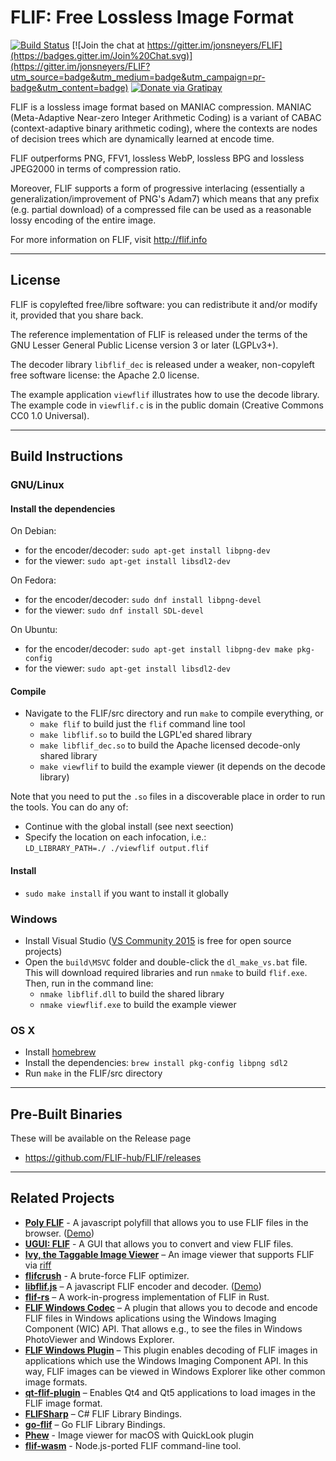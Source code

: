 # FLIF: Free Lossless Image Format

[![Build Status](https://travis-ci.org/FLIF-hub/FLIF.svg?branch=master)](https://travis-ci.org/FLIF-hub/FLIF)
[![Join the chat at https://gitter.im/jonsneyers/FLIF](https://badges.gitter.im/Join%20Chat.svg)](https://gitter.im/jonsneyers/FLIF?utm_source=badge&utm_medium=badge&utm_campaign=pr-badge&utm_content=badge)
[![Donate via Gratipay](https://img.shields.io/gratipay/flif.svg)](https://gratipay.com/flif/)

FLIF is a lossless image format based on MANIAC compression. MANIAC (Meta-Adaptive Near-zero Integer Arithmetic Coding)
is a variant of CABAC (context-adaptive binary arithmetic coding), where the contexts are nodes of decision trees
which are dynamically learned at encode time.

FLIF outperforms PNG, FFV1, lossless WebP, lossless BPG and lossless JPEG2000 in terms of compression ratio.

Moreover, FLIF supports a form of progressive interlacing (essentially a generalization/improvement of PNG's Adam7)
which means that any prefix (e.g. partial download) of a compressed file can be used as a reasonable lossy encoding of the entire image.

For more information on FLIF, visit http://flif.info

* * *

## License

FLIF is copylefted free/libre software: you can redistribute it and/or modify it, provided that you share back.

The reference implementation of FLIF is released under the terms of the GNU Lesser General Public License version 3 or later (LGPLv3+).

The decoder library `libflif_dec` is released under a weaker, non-copyleft free software license: the Apache 2.0 license.

The example application `viewflif` illustrates how to use the decode library.
The example code in `viewflif.c` is in the public domain (Creative Commons CC0 1.0 Universal).

* * *

## Build Instructions

### GNU/Linux

#### Install the dependencies

On Debian:

  * for the encoder/decoder: `sudo apt-get install libpng-dev`
  * for the viewer: `sudo apt-get install libsdl2-dev`

On Fedora:

  * for the encoder/decoder: `sudo dnf install libpng-devel`
  * for the viewer: `sudo dnf install SDL-devel`

On Ubuntu:

  * for the encoder/decoder: `sudo apt-get install libpng-dev make pkg-config`
  * for the viewer: `sudo apt-get install libsdl2-dev`

#### Compile

  * Navigate to the FLIF/src directory and run `make` to compile everything, or
    * `make flif` to build just the `flif` command line tool
    * `make libflif.so` to build the LGPL'ed shared library
    * `make libflif_dec.so` to build the Apache licensed decode-only shared library
    * `make viewflif` to build the example viewer (it depends on the decode library)

Note that you need to put the `.so` files in a discoverable place in order to run the tools.
You can do any of:
  * Continue with the global install (see next seection)
  * Specify the location on each infocation, i.e.:  
    `LD_LIBRARY_PATH=./ ./viewflif output.flif`

#### Install

* `sudo make install` if you want to install it globally

### Windows

* Install Visual Studio
  ([VS Community 2015](https://www.visualstudio.com/en-us/products/free-developer-offers-vs.aspx)
  is free for open source projects)
* Open the `build\MSVC` folder and double-click the `dl_make_vs.bat` file.
  This will download required libraries and run `nmake` to build `flif.exe`.
  Then, run in the command line:
  * `nmake libflif.dll` to build the shared library
  * `nmake viewflif.exe` to build the example viewer

### OS X

* Install [homebrew](http://brew.sh)
* Install the dependencies: `brew install pkg-config libpng sdl2`
* Run `make` in the FLIF/src directory

* * *

## Pre-Built Binaries

These will be available on the Release page

* https://github.com/FLIF-hub/FLIF/releases

* * *

## Related Projects

* **[Poly FLIF](https://github.com/UprootLabs/poly-flif)** - A javascript polyfill that allows you to use FLIF files in the browser. ([Demo](https://uprootlabs.github.io/poly-flif))
* **[UGUI: FLIF](http://flif.info/UGUI_FLIF)** - A GUI that allows you to convert and view FLIF files.
* **[Ivy, the Taggable Image Viewer](https://github.com/lehitoskin/ivy)** – An image viewer that supports FLIF via [riff](https://github.com/lehitoskin/riff)
* **[flifcrush](https://github.com/FLIF-hub/flifcrush)** - A brute-force FLIF optimizer.
* **[libflif.js](https://github.com/saschanaz/libflif.js/)** – A javascript FLIF encoder and decoder. ([Demo](https://saschanaz.github.io/libflif.js/))
* **[flif-rs](https://github.com/panicbit/flif-rs)** – A work-in-progress implementation of FLIF in Rust.
* **[FLIF Windows Codec](https://github.com/peirick/FlifWICCodec)** – A plugin that allows you to decode and encode FLIF files in Windows aplications using the Windows Imaging Component (WIC) API. That allows e.g., to see the files in Windows PhotoViewer and Windows Explorer.
* **[FLIF Windows Plugin](https://github.com/fherzog2/flif_windows_plugin)** – This plugin enables decoding of FLIF images in applications which use the Windows Imaging Component API. In this way, FLIF images can be viewed in Windows Explorer like other common image formats.
* **[qt-flif-plugin](https://github.com/spillerrec/qt-flif-plugin)** – Enables Qt4 and Qt5 applications to load images in the FLIF image format.
* **[FLIFSharp](https://github.com/purenewman/FLIFSharp)** – C# FLIF Library Bindings.
* **[go-flif](https://github.com/chrisfelesoid/go-flif)** – Go FLIF Library Bindings.
* **[Phew](https://sveinbjorn.org/phew)** - Image viewer for macOS with QuickLook plugin
* **[flif-wasm](https://github.com/saschanaz/flif-wasm)** - Node.js-ported FLIF command-line tool.

